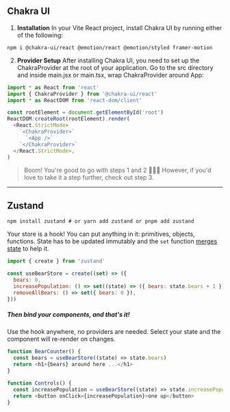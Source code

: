 ## Chakra UI

1. **Installation**
   In your Vite React project, install Chakra UI by running either of the following:

```
npm i @chakra-ui/react @emotion/react @emotion/styled framer-motion
```

2. **Provider Setup**
   After installing Chakra UI, you need to set up the ChakraProvider at the root of your application.
   Go to the src directory and inside main.jsx or main.tsx, wrap ChakraProvider around App:

```javascript
import * as React from 'react'
import { ChakraProvider } from '@chakra-ui/react'
import * as ReactDOM from 'react-dom/client'

const rootElement = document.getElementById('root')
ReactDOM.createRoot(rootElement).render(
  <React.StrictMode>
    `<ChakraProvider>`
      `<App />`
    `</ChakraProvider>`
  </React.StrictMode>,
)
```

> Boom! You're good to go with steps 1 and 2 🚀🚀🚀 However, if you'd love to take it a step further, check out step 3.


---

## Zustand

```
npm install zustand # or yarn add zustand or pnpm add zustand
```

Your store is a hook! You can put anything in it: primitives, objects, functions. State has to be updated immutably and the `set` function [merges state](https://github.com/pmndrs/zustand/blob/main/docs/guides/immutable-state-and-merging.md) to help it.

```js
import { create } from 'zustand'

const useBearStore = create((set) => ({
  bears: 0,
  increasePopulation: () => set((state) => ({ bears: state.bears + 1 })),
  removeAllBears: () => set({ bears: 0 }),
}))
```

##### Then bind your components, and that's it!

Use the hook anywhere, no providers are needed. Select your state and the component will re-render on changes.

```js
function BearCounter() {
  const bears = useBearStore((state) => state.bears)
  return <h1>{bears} around here ...</h1>
}

function Controls() {
  const increasePopulation = useBearStore((state) => state.increasePopulation)
  return <button onClick={increasePopulation}>one up</button>
}
```
